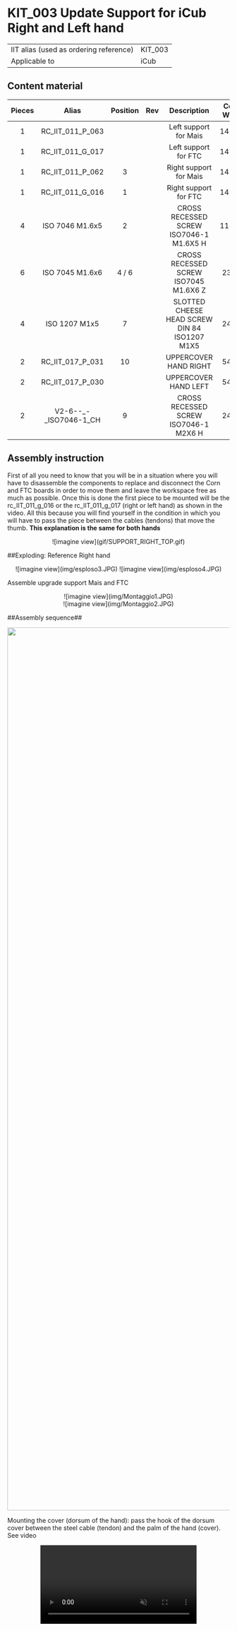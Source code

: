 # KIT_003 Update Support for iCub Right and Left hand


|       |       	          |
|   :--- |    :-----------           |
|    IIT alias (used as ordering reference)| KIT_003  |
|    Applicable to|iCub | 

## Content material

|  Pieces |     Alias           | Position | Rev |          Description                              |  Cod. Wgst |
|   :---: |    :---:            |  :---:   |:---:|             :---:                                 |   :---:   |
|     1   |  RC_IIT_011_P_063   |          |     |      Left support for Mais                        | 14357 |
|     1   | RC_IIT_011_G_017    |          |     |      Left support for FTC                         | 14354 | 
|     1   |  RC_IIT_011_P_062   |     3    |     |     Right support for Mais                        | 14356 |
|     1   |  RC_IIT_011_G_016   |     1    |     |     Right support for FTC                         | 14355 |
|     4   |  ISO 7046 M1.6x5    |     2    |     |     CROSS RECESSED SCREW ISO7046-1 M1.6X5 H       | 11229 |
|     6   | ISO 7045 M1.6x6     |  4 / 6   |     |     CROSS RECESSED SCREW ISO7045 M1.6X6 Z         |  2399 |
|     4   | ISO 1207 M1x5       |     7    |     |     SLOTTED CHEESE HEAD SCREW DIN 84 ISO1207 M1X5 |  2406 |
|     2   | RC_IIT_017_P_031    |    10    |     |     UPPERCOVER HAND RIGHT                         |  5448 |   
|     2   | RC_IIT_017_P_030    |          |     |     UPPERCOVER HAND LEFT                          |  5447 |      
|     2   |  V2-6--_-_ISO7046-1_CH |   9   |     |    CROSS RECESSED SCREW ISO7046-1 M2X6 H          |  2440 |

## Assembly instruction

First of all you need to know that you will be in a situation where you will have to disassemble the components to replace and disconnect the Corn and FTC boards  in order to move them and leave the workspace free as much as possible.
Once this is done the first piece to be mounted will be the rc_IIT_011_g_016 or the rc_IIT_011_g_017 (right or left hand) as shown in the video. All this because you will find yourself in the condition in which you will have to pass the piece between the cables (tendons) that move the thumb.
**This explanation is the same for both hands**

<center> ![imagine view](gif/SUPPORT_RIGHT_TOP.gif) </center>

##Exploding: 
Reference Right hand

<center> ![imagine view](img/esploso3.JPG) ![imagine view](img/esploso4.JPG)  </center>

Assemble upgrade support Mais and FTC 

<center> ![imagine view](img/Montaggio1.JPG) </center>

<center> ![imagine view](img/Montaggio2.JPG) </center>

##Assembly sequence##
<div width="100%">
    <img src="../gif/4.gif" width="2000px" height="auto" >
</div>

Mounting the cover (dorsum of the hand):
pass the hook of the dorsum cover between the steel cable (tendon) and the palm of the hand (cover).
See video

<video style="display: block;margin-left: auto;margin-right: auto;width:70%; border:solid 1px" controls autoplay muted>
    <source src="../movie/video.mp4">
</video>
